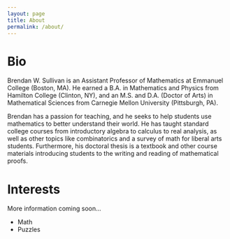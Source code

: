 ```yaml
---
layout: page
title: About
permalink: /about/
---
```


# Bio

Brendan W. Sullivan is an Assistant Professor of Mathematics at Emmanuel College (Boston, MA). He earned a B.A. in Mathematics and Physics from Hamilton College (Clinton, NY), and an M.S. and D.A. (Doctor of Arts) in Mathematical Sciences from Carnegie Mellon University (Pittsburgh, PA).

Brendan has a passion for teaching, and he seeks to help students use mathematics to better understand their world. He has taught standard college courses from introductory algebra to calculus to real analysis, as well as other topics like combinatorics and a survey of math for liberal arts students. Furthermore, his doctoral thesis is a textbook and other course materials introducing students to the writing and reading of mathematical proofs.

# Interests

More information coming soon...

* Math
* Puzzles